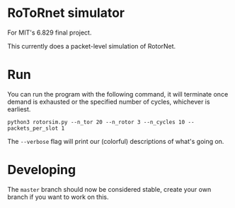 RoToRnet simulator
==================

For MIT's 6.829 final project.

This currently does a packet-level simulation of RotorNet.

# Run


You can run the program with the following command, it will terminate once
demand is exhausted or the specified number of cycles, whichever is earliest.


```
python3 rotorsim.py --n_tor 20 --n_rotor 3 --n_cycles 10 --packets_per_slot 1
```

The `--verbose` flag will print our (colorful) descriptions of what's going on.

# Developing

The `master` branch should now be considered stable, create your own branch if
you want to work on this.
